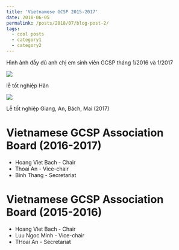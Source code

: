 ```yaml
---
title: 'Vietnamese GCSP 2015-2017'
date: 2018-06-05
permalink: /posts/2018/07/blog-post-2/
tags:
  - cool posts
  - category1
  - category2
---
```

Hình ảnh đầy đủ anh chị em sinh viên GCSP tháng 1/2016 và 1/2017


![](https://lh3.googleusercontent.com/sqyq2EEkbvTVB_-PAxio7dCGygf0_-VeMcEu2ue9JAGkHEZ8vBZxEsRqulnyTeiGFXnEFo1QABtdsr_oSiDl3nNxEEiG5gZfrkJexC14x-CK3KDTGKXVz2Bm32zyqayejuvTl778I6LVBm66V3kJel5BK2Mg8Z70VfshnTFaX12O6obasnOd-oDDoXbc-zHmdI_PspwDqrLHK61OAZ41xHZRsUjr1Q-qUqR3-OXsU_S5oQl-pXfELulQW75rKIGvFhMe77KVcKGxpcadyBTFmsSDj62v6T4hRdYgV_ye1FATgJCpAHQpu87Jplj1o2AQ9icY4clZCe2RyJMag5dF0DVVJWZ-n_HH-3dgl03yCswihCEjEqYGf7k5VpMsYQpkvbvs6Fwt37dnu22sQxtQOPpoDfCo0IU5KcwlYKs266d89L6FK0HSL7KfoR5g56qsRZBzp15ci1YU-WhWVutrBde7E5Q_TZIyNKf5dy_hmE8tyRofGfmQIVQEeyfZuPfLaHyvxAt1iWyuLegz29iqZTCR_BVKjUG9we96549WjpSFw1oDjmjpR3zJTstWtkdftKzWGKrEYAdK6OjJIc2e-K3JYtLzYUKLsXVk2-Y=w1202-h901-no)

lễ tốt nghiệp Hân

![](https://lh3.googleusercontent.com/NX0fxtNTtPZ4jWubWk3uar_8cVovV4pwnCvYRUoJbK-mB8p44Sog8HO-Ygodqe4adOZ70OFwWpnxJyPVY7lqxYM_a7Sz0yFM36zsbgHiqzWW59bT0J3rH1UWhiB7o20Dj2jdzSfpos2qsxuUYg0Of_vVmWgLaGlh_Die2DS3jpWao2Mh7LyILzTM7n8CCvSW6o1u7QcinzEgulxRW4VMf7faq2ld0w5-N3XYqfxcMUxymG8LXB7OBR-O41GD_aBifCsPBCBBiDJe-t-WFV6tKJb75L_sTPICJNC6NQ6Km6_zObQN3EWJyoOATZpXW66ay7Tn9hXK3I82fN06c6FsvO7F1Mcstu4VjqBglDDs_odb0eqCVVU_umju8eJxOvchbgbDMzvTOwj_0nCxXEEOf2DNrWVkTGSyJszQ_oCUJFPGVBGwVwZ6Iv2uwibjhCH9HWuyrcmxmkp8h_MoMAmPrP9Hxabw7ikWJLGO5NTf3p24jzKNkxsWCaHNQS9PH9Jw7j8bLXy41tpv0L3wCAsV4HKAKGvloVfqfCVrEbyiMy0PvCU6fXtbEZKi0f7RUe4Cg8pA04xWAqjBQN_KMu2RfWIFYgNs_lKBtByvA2w=w1202-h901-no)

Lễ tốt nghiệp Giang, An, Bách, Mai (2017)



Vietnamese GCSP Association Board (2016-2017)
======

* Hoang Viet Bach - Chair
* Thoai An - Vice-chair
* Binh Thang - Secretariat 

Vietnamese GCSP Association Board (2015-2016)
======

* Hoang Viet Bach - Chair
* Luu Ngoc Minh - Vice-chair
* THoai An - Secretariat 
